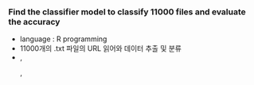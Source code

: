 ### Find the classifier model to classify 11000 files and evaluate the accuracy

* language : R programming
* 11000개의 .txt 파일의 URL 읽어와 데이터 추출 및 분류
* <a>, <p>, <script>, <span> 태그를 불러와 각 태그 별 개수 파악
* 한 파일 내에 각 태그의 개수가 20개 이상이면 1, 아니면 0으로 분류
* 값이 1인 것들을 training data, 그 외의 것들을 test data
* Linear regression & logistic regression 확인
